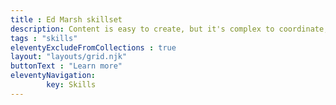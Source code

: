 ```yaml
---
title : Ed Marsh skillset
description: Content is easy to create, but it's complex to coordinate, organize, and maintain. Here's how I can help you.
tags : "skills"
eleventyExcludeFromCollections : true
layout: "layouts/grid.njk"
buttonText : "Learn more"
eleventyNavigation:
        key: Skills
---
```

